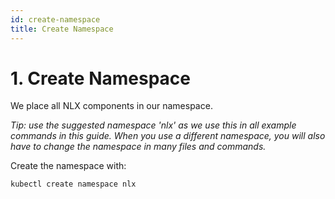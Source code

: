 ```yaml
---
id: create-namespace
title: Create Namespace
---
```


# 1. Create Namespace

We place all NLX components in our namespace.

_Tip: use the suggested namespace 'nlx' as we use this in all example commands in this guide. When you use a different namespace, you will also have to change the namespace in many files and commands._

Create the namespace with:

```
kubectl create namespace nlx
```
